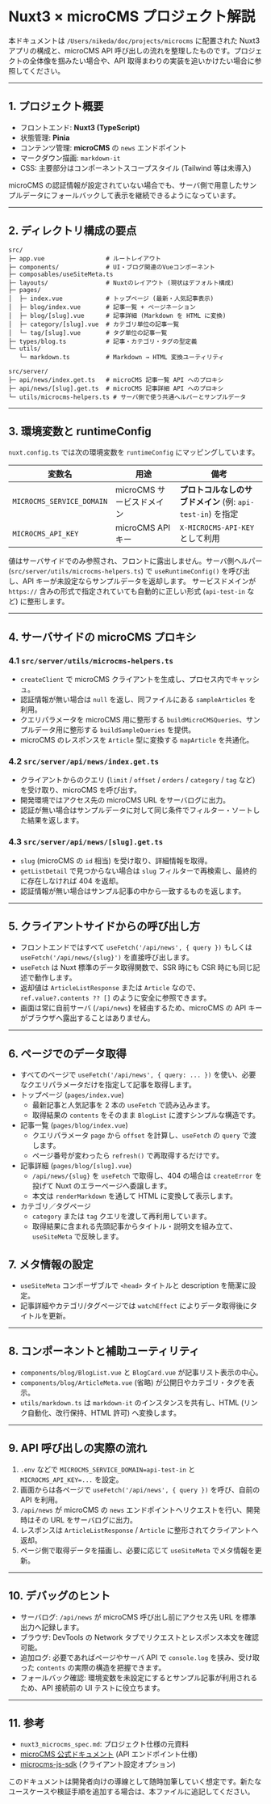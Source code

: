 # Nuxt3 × microCMS プロジェクト解説

本ドキュメントは `/Users/nikeda/doc/projects/microcms` に配置された Nuxt3 アプリの構成と、microCMS API 呼び出しの流れを整理したものです。プロジェクトの全体像を掴みたい場合や、API 取得まわりの実装を追いかけたい場合に参照してください。

---

## 1. プロジェクト概要

- フロントエンド: **Nuxt3 (TypeScript)**
- 状態管理: **Pinia**
- コンテンツ管理: **microCMS** の `news` エンドポイント
- マークダウン描画: `markdown-it`
- CSS: 主要部分はコンポーネントスコープスタイル (Tailwind 等は未導入)

microCMS の認証情報が設定されていない場合でも、サーバ側で用意したサンプルデータにフォールバックして表示を継続できるようになっています。

---

## 2. ディレクトリ構成の要点

```
src/
├─ app.vue                 # ルートレイアウト
├─ components/             # UI・ブログ関連のVueコンポーネント
├─ composables/useSiteMeta.ts
├─ layouts/                # Nuxtのレイアウト (現状はデフォルト構成)
├─ pages/
│  ├─ index.vue            # トップページ (最新・人気記事表示)
│  ├─ blog/index.vue       # 記事一覧 + ページネーション
│  ├─ blog/[slug].vue      # 記事詳細 (Markdown を HTML に変換)
│  ├─ category/[slug].vue  # カテゴリ単位の記事一覧
│  └─ tag/[slug].vue       # タグ単位の記事一覧
├─ types/blog.ts           # 記事・カテゴリ・タグの型定義
└─ utils/
   └─ markdown.ts          # Markdown → HTML 変換ユーティリティ

src/server/
├─ api/news/index.get.ts   # microCMS 記事一覧 API へのプロキシ
├─ api/news/[slug].get.ts  # microCMS 記事詳細 API へのプロキシ
└─ utils/microcms-helpers.ts # サーバ側で使う共通ヘルパーとサンプルデータ
```

---

## 3. 環境変数と runtimeConfig

`nuxt.config.ts` では次の環境変数を `runtimeConfig` にマッピングしています。

| 変数名 | 用途 | 備考 |
| --- | --- | --- |
| `MICROCMS_SERVICE_DOMAIN` | microCMS サービスドメイン | **プロトコルなしのサブドメイン** (例: `api-test-in`) を指定 |
| `MICROCMS_API_KEY` | microCMS API キー | `X-MICROCMS-API-KEY` として利用 |

値はサーバサイドでのみ参照され、フロントに露出しません。サーバ側ヘルパー (`src/server/utils/microcms-helpers.ts`) で `useRuntimeConfig()` を呼び出し、API キーが未設定ならサンプルデータを返却します。
サービスドメインが `https://` 含みの形式で指定されていても自動的に正しい形式 (`api-test-in` など) に整形します。

---

## 4. サーバサイドの microCMS プロキシ

### 4.1 `src/server/utils/microcms-helpers.ts`

- `createClient` で microCMS クライアントを生成し、プロセス内でキャッシュ。
- 認証情報が無い場合は `null` を返し、同ファイルにある `sampleArticles` を利用。
- クエリパラメータを microCMS 用に整形する `buildMicroCMSQueries`、サンプルデータ用に整形する `buildSampleQueries` を提供。
- microCMS のレスポンスを `Article` 型に変換する `mapArticle` を共通化。

### 4.2 `src/server/api/news/index.get.ts`

- クライアントからのクエリ (`limit` / `offset` / `orders` / `category` / `tag` など) を受け取り、microCMS を呼び出す。
- 開発環境ではアクセス先の microCMS URL をサーバログに出力。
- 認証が無い場合はサンプルデータに対して同じ条件でフィルター・ソートした結果を返します。

### 4.3 `src/server/api/news/[slug].get.ts`

- `slug` (microCMS の `id` 相当) を受け取り、詳細情報を取得。
- `getListDetail` で見つからない場合は `slug` フィルターで再検索し、最終的に存在しなければ 404 を返却。
- 認証情報が無い場合はサンプル記事の中から一致するものを返します。

---

## 5. クライアントサイドからの呼び出し方

- フロントエンドではすべて `useFetch('/api/news', { query })` もしくは `useFetch('/api/news/{slug}')` を直接呼び出します。
- `useFetch` は Nuxt 標準のデータ取得関数で、SSR 時にも CSR 時にも同じ記述で動作します。
- 返却値は `ArticleListResponse` または `Article` なので、`ref.value?.contents ?? []` のように安全に参照できます。
- 画面は常に自前サーバ (`/api/news`) を経由するため、microCMS の API キーがブラウザへ露出することはありません。

---

## 6. ページでのデータ取得

- すべてのページで `useFetch('/api/news', { query: ... })` を使い、必要なクエリパラメータだけを指定して記事を取得します。
- トップページ (`pages/index.vue`)
  - 最新記事と人気記事を 2 本の `useFetch` で読み込みます。
  - 取得結果の `contents` をそのまま `BlogList` に渡すシンプルな構造です。
- 記事一覧 (`pages/blog/index.vue`)
  - クエリパラメータ `page` から `offset` を計算し、`useFetch` の `query` で渡します。
  - ページ番号が変わったら `refresh()` で再取得するだけです。
- 記事詳細 (`pages/blog/[slug].vue`)
  - `/api/news/{slug}` を `useFetch` で取得し、404 の場合は `createError` を投げて Nuxt のエラーページへ委譲します。
  - 本文は `renderMarkdown` を通して HTML に変換して表示します。
- カテゴリ／タグページ
  - `category` または `tag` クエリを渡して再利用しています。
  - 取得結果に含まれる先頭記事からタイトル・説明文を組み立て、`useSiteMeta` で反映します。

## 7. メタ情報の設定

- `useSiteMeta` コンポーザブルで `<head>` タイトルと description を簡潔に設定。
- 記事詳細やカテゴリ/タグページでは `watchEffect` によりデータ取得後にタイトルを更新。

---

## 8. コンポーネントと補助ユーティリティ

- `components/blog/BlogList.vue` と `BlogCard.vue` が記事リスト表示の中心。
- `components/blog/ArticleMeta.vue` (省略) が公開日やカテゴリ・タグを表示。
- `utils/markdown.ts` は `markdown-it` のインスタンスを共有し、HTML (リンク自動化、改行保持、HTML 許可) へ変換します。

---

## 9. API 呼び出しの実際の流れ

1. `.env` などで `MICROCMS_SERVICE_DOMAIN=api-test-in` と `MICROCMS_API_KEY=...` を設定。
2. 画面からは各ページで `useFetch('/api/news', { query })` を呼び、自前の API を利用。
3. `/api/news` が microCMS の `news` エンドポイントへリクエストを行い、開発時はその URL をサーバログに出力。
4. レスポンスは `ArticleListResponse` / `Article` に整形されてクライアントへ返却。
5. ページ側で取得データを描画し、必要に応じて `useSiteMeta` でメタ情報を更新。

---

## 10. デバッグのヒント

- サーバログ: `/api/news` が microCMS 呼び出し前にアクセス先 URL を標準出力へ記録します。
- ブラウザ: DevTools の Network タブでリクエストとレスポンス本文を確認可能。
- 追加ログ: 必要であればページやサーバ API で `console.log` を挟み、受け取った `contents` の実際の構造を把握できます。
- フォールバック確認: 環境変数を未設定にするとサンプル記事が利用されるため、API 接続前の UI テストに役立ちます。

---

## 11. 参考

- `nuxt3_microcms_spec.md`: プロジェクト仕様の元資料
- [microCMS 公式ドキュメント](https://document.microcms.io/) (API エンドポイント仕様)
- [microcms-js-sdk](https://github.com/microcmsio/microcms-js-sdk) (クライアント設定オプション)

このドキュメントは開発者向けの導線として随時加筆していく想定です。新たなユースケースや検証手順を追加する場合は、本ファイルに追記してください。
